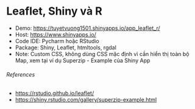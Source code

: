# Leaflet, Shiny và R
+ Demo: https://tuyetvuong1501.shinyapps.io/app_leaflet_r/
+ Host: https://www.shinyapps.io/
+ Code IDE: Pycharm hoặc RStudio
+ Package: Shiny, Leaflet, htmltools, rgdal
+ Note: Custom CSS, không dùng CSS mặc định vì cần hiển thị toàn bộ Map, xem tại ví dụ Superzip - Example của Shiny App

###### References
+ https://rstudio.github.io/leaflet/
+ https://shiny.rstudio.com/gallery/superzip-example.html